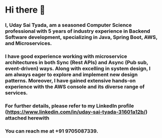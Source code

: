 # Hi there 👋

### I, **Uday Sai Tyada**, am a seasoned Computer Science professional with **5 years of industry experience** in Backend Software development, specializing in Java, Spring Boot, AWS, and Microservices.

### I have good experience working with microservice architectures in both Sync (Rest APIs) and Async (Pub sub, event-driven) ways. Along with excelling in system design, I am always eager to explore and implement new design patterns. Moreover, I have gained extensive hands-on experience with the AWS console and its diverse range of services.

### For further details, please refer to my LinkedIn profile (https://www.linkedin.com/in/uday-sai-tyada-31601a12b/) attached herewith

### You can reach me at +91 9705087339.

<!--
**UdaySaiTyada/UdaySaiTyada** is a ✨ _special_ ✨ repository because its `README.md` (this file) appears on your GitHub profile.

Here are some ideas to get you started:

- 🔭 I’m currently working on ...
- 🌱 I’m currently learning ...
- 👯 I’m looking to collaborate on ...
- 🤔 I’m looking for help with ...
- 💬 Ask me about ...
- 📫 How to reach me: ...
- 😄 Pronouns: ...
- ⚡ Fun fact: ...
-->
